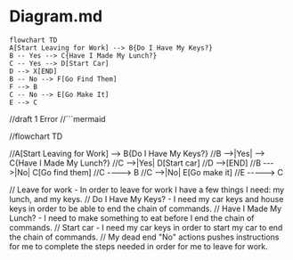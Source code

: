 # Diagram.md

```mermaid
flowchart TD
A[Start Leaving for Work] --> B{Do I Have My Keys?}
B -- Yes --> C{Have I Made My Lunch?}
C -- Yes --> D[Start Car]
D --> X[END]
B -- No --> F[Go Find Them]
F --> B
C -- No --> E[Go Make It]
E --> C
```


//draft 1 Error
//```mermaid

//flowchart TD

//A[Start Leaving for Work] --> B{Do I Have My Keys?}
//B -->|Yes| --> C{Have I Made My Lunch?}
//C -->|Yes| D[Start car]
//D -->[END]
//B --->|No| C[Go find them]
//C ----> B
//C -->|No| E[Go make it]
//E -----> C

// Leave for work - In order to leave for work I have a few things I need: my lunch, and my keys.
// Do I Have My Keys? - I need my car keys and house keys in order to be able to end the chain of commands.
// Have I Made My Lunch? - I need to make something to eat before I end the chain of commands. 
// Start car - I need my car keys in order to start my car to end the chain of commands. 
// My dead end "No" actions pushes instructions for me to complete the steps needed in order for me to leave for work. 
